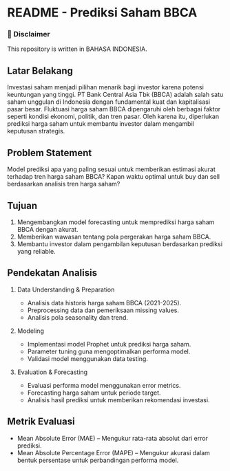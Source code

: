 # README - Prediksi Saham BBCA

### 📌 Disclaimer

This repository is written in BAHASA INDONESIA.

## Latar Belakang

Investasi saham menjadi pilihan menarik bagi investor karena potensi keuntungan yang tinggi. PT Bank Central Asia Tbk (BBCA) adalah salah satu saham unggulan di Indonesia dengan fundamental kuat dan kapitalisasi pasar besar. Fluktuasi harga saham BBCA dipengaruhi oleh berbagai faktor seperti kondisi ekonomi, politik, dan tren pasar. Oleh karena itu, diperlukan prediksi harga saham untuk membantu investor dalam mengambil keputusan strategis.

## Problem Statement

Model prediksi apa yang paling sesuai untuk memberikan estimasi akurat terhadap tren harga saham BBCA?
Kapan waktu optimal untuk buy dan sell berdasarkan analisis tren harga saham?

## Tujuan

1. Mengembangkan model forecasting untuk memprediksi harga saham BBCA dengan akurat.
1. Memberikan wawasan tentang pola pergerakan harga saham BBCA.
1. Membantu investor dalam pengambilan keputusan berdasarkan prediksi yang reliable.

## Pendekatan Analisis

1. Data Understanding & Preparation
   - Analisis data historis harga saham BBCA (2021-2025).
   - Preprocessing data dan pemeriksaan missing values.
   - Analisis pola seasonality dan trend.

1. Modeling
   - Implementasi model Prophet untuk prediksi harga saham.
   - Parameter tuning guna mengoptimalkan performa model.
   - Validasi model menggunakan data testing.

1. Evaluation & Forecasting
   - Evaluasi performa model menggunakan error metrics.
   -  Forecasting harga saham untuk periode target.
   -   Analisis hasil prediksi untuk memberikan rekomendasi investasi.

## Metrik Evaluasi

- Mean Absolute Error (MAE) – Mengukur rata-rata absolut dari error prediksi.
- Mean Absolute Percentage Error (MAPE) – Mengukur akurasi dalam bentuk persentase untuk perbandingan performa model.
